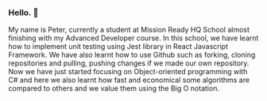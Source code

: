 ### Hello. 👋

<!--
**peterkmissionready/peterkmissionready** is a ✨ _special_ ✨ repository because its `README.md` (this file) appears on your GitHub profile.

Here are some ideas to get you started:

- 🔭 I’m currently working on ...
- 🌱 I’m currently learning ...
- 👯 I’m looking to collaborate on ...
- 🤔 I’m looking for help with ...
- 💬 Ask me about ...
- 📫 How to reach me: ...
- 😄 Pronouns: ...
- ⚡ Fun fact: ...
-->
My name is Peter, currently a student at Mission Ready HQ School almost finishing with my Advanced Developer course. In this school, we have learnt how to implement unit testing using Jest library in React Javascript Framework. We have also learnt how to use Github such as forking, cloning repositories and pulling, pushing changes if we made our own repository. Now we have just started focusing on Object-oriented programming with C# and here we also learnt how fast and economical some algorithms are compared to others and we value them using the Big O notation.
